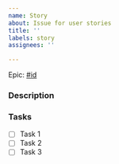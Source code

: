 ```yaml
---
name: Story
about: Issue for user stories
title: ''
labels: story
assignees: ''

---
```


Epic: [#id](url)


### Description


### Tasks

- [ ] Task 1
- [ ] Task 2
- [ ] Task 3
